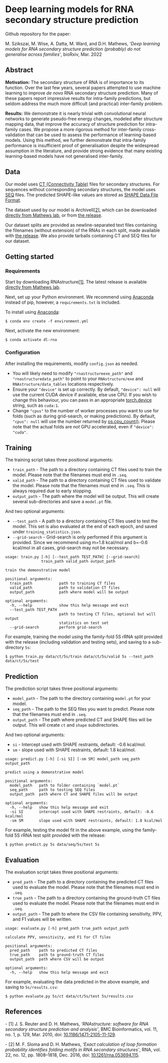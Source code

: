 # Deep learning models for RNA secondary structure prediction
Github repository for the paper:

M. Szikszai, M. Wise, A. Datta, M. Ward, and D.H. Mathews, *‘Deep learning models for RNA secondary structure prediction (probably) do not generalise across families’*, bioRxiv, Mar. 2022


## Abstract
**Motivation:** The secondary structure of RNA is of importance to its function. Over the last few years, several papers attempted to use machine learning to improve *de novo* RNA secondary structure prediction. Many of these papers report impressive results for intra-family predictions, but seldom address the much more difficult (and practical) inter-family problem.

**Results:** We demonstrate it is nearly trivial with convolutional neural networks to generate pseudo-free energy changes, modeled after structure mapping data, that improve the accuracy of structure prediction for intra-family cases. We propose a more rigorous method for inter-family cross-validation that can be used to assess the performance of learning-based models. Using this method, we further demonstrate that intra-family performance is insufficient proof of generalisation despite the widespread assumption in the literature, and provide strong evidence that many existing learning-based models have not generalised inter-family.

## Data
Our model uses [CT (Connectivity Table)](https://rna.urmc.rochester.edu/Text/File_Formats.html#CT) files for secondary structures. For sequences without corresponding secondary structures, the model uses [SEQ](https://rna.urmc.rochester.edu/Text/File_Formats.html#SEQ) files. The predicted SHAPE-like values are stored as [SHAPE Data File Format](https://rna.urmc.rochester.edu/Text/File_Formats.html#SHAPE).

The dataset used by our model is ArchiveII[[2]](#ref2), which can be downloaded [directly from Mathews lab](https://rna.urmc.rochester.edu/pub/archiveII.tar.gz), or from [the release](https://github.com/marcellszi/dl-rna/releases).

Our dataset splits are provided as newline-separated text files containing the filenames (without extension) of the RNAs in each split, made available with [the release](https:/jgithub.com/marcellszi/dl-rna/releases). We also provide tarballs containing CT and SEQ files for our dataset.


## Getting started
### Requirements
Start by downloading RNAstructure[[1]](#ref1). The latest release is available [directly from Mathews lab](https://rna.urmc.rochester.edu/RNAstructure.html).

Next, set up your Python environment. We recommend using [Anaconda](https://www.anaconda.com/distribution/) instead of pip, however, a `requirements.txt` is included.

To install using [Anaconda](https://www.anaconda.com/distribution/):
```
$ conda env create -f environment.yml
```
Next, activate the new environment:
```
$ conda activate dl-rna
```

### Configuration
After installing the requirements, modify `config.json` as needed.

- You will likely need to modify `"rnastructureexe_path"` and `"rnastructuredata_path"` to point to your `RNAstructure/exe` and `RNAstructure/data_tables` locations respectively.
- Ensure your `"device"` is set up correctly. By default, `"device": null` will use the current CUDA device if available, else use CPU. If you wish to change this behaviour, you can pass in an appropriate [torch.device](https://pytorch.org/docs/stable/tensor_attributes.html#torch.torch.device) string, such as `cuda:1`.
- Change `"cpus"` to the number of worker processes you want to use for folds (such as during grid-search, or making predictions). By default, `"cpus": null` will use the number returned by [os.cpu_count()](https://docs.python.org/3/library/os.html#os.cpu_count). Please note that the actual folds are *not* GPU accelerated, even if `"device": "cuda"`.


## Training
The training script takes three positional arguments:
- `train_path` - The path to a directory containing CT files used to train the model. Please note that the filenames must end in `.seq`.
- `valid_path` - The path to a directory containing CT files used to validate the model. Please note that the filenames must end in `.seq`. This is always required due to early stopping.
- `output_path` - The path where the model will be output. This will create several sub-directories and save a `model.pt` file.

And two optional arguments:
- `--test_path` - A path to a directory containing CT files used to test the model. This set is also evaluated at the end of each epoch, and saved under `training_statistics.json`.
- `--grid-search` - Grid-search is only performed if this argument is provided. Since we recommend using m=1.8 kcal/mol and b=-0.6 kcal/mol in all cases, grid-search may not be necessary.
```
usage: train.py [-h] [--test_path TEST_PATH] [--grid-search]
                train_path valid_path output_path

train the demonstrative model

positional arguments:
  train_path            path to training CT files
  valid_path            path to validation CT files
  output_path           path where model will be output

optional arguments:
  -h, --help            show this help message and exit
  --test_path TEST_PATH
                        path to testing CT files, optional but will output
                        statistics on test set
  --grid-search         perform grid-search
```

For example, training the model using the family-fold 5S rRNA split provided with the release (including validation and testing sets), and saving to a sub-directory `5s`:
```
$ python train.py data/ct/5s/train data/ct/5s/valid 5s --test_path data/ct/5s/test
```

## Prediction
The prediction script takes three positional arguments:
- `model_path` - The path to the directory containing `model.pt` for your model.
- `seq_path` - The path to the SEQ files you want to predict. Please note that the filenames must end in `.seq`.
- `output_path` - The path where predicted CT and SHAPE files will be output. This will create `ct` and `shape` subdirectories.

And two optional arguments:
- `si` - Intercept used with SHAPE restraints, default: -0.6 kcal/mol.
- `sm` - slope used with SHAPE restraints, default: 1.8 kcal/mol.
```
usage: predict.py [-h] [-si SI] [-sm SM] model_path seq_path output_path

predict using a demonstrative model

positional arguments:
  model_path   path to folder containing `model.pt`
  seq_path     path to testing SEQ files
  output_path  path where CT and SHAPE files will be output

optional arguments:
  -h, --help   show this help message and exit
  -si SI       intercept used with SHAPE restraints, default: -0.6 kcal/mol
  -sm SM       slope used with SHAPE restraints, default: 1.8 kcal/mol
```

For example, testing the model fit in the above example, using the family-fold 5S rRNA test split provided with the release:
```
$ python predict.py 5s data/seq/5s/test 5s
```


## Evaluation
The evaluation script takes three positional arguments:
- `pred_path` - The path to a directory containing the predicted CT files used to evaluate the model. Please note that the filenames must end in `.seq`.
- `true_path` - The path to a directory containing the ground-truth CT files used to evaluate the model. Please note that the filenames must end in `.seq`.
- `output_path` - The path to where the CSV file containing sensitivity, PPV, and F1 values will be written.
```
usage: evaluate.py [-h] pred_path true_path output_path

calculate PPV, sensitivity, and F1 for CT files

positional arguments:
  pred_path    path to predicted CT files
  true_path    path to ground-truth CT files
  output_path  path where CSV will be output

optional arguments:
  -h, --help   show this help message and exit
```

For example, evaluating the data predicted in the above example, and saving to `5s/results.csv`:
```
$ python evaluate.py 5s/ct data/ct/5s/test 5s/results.csv
```

## References
<a name="ref1"></a> - [1] J. S. Reuter and D. H. Mathews, *‘RNAstructure: software for RNA secondary structure prediction and analysis’*, BMC Bioinformatics, vol. 11, no. 1, p. 129, Mar. 2010, doi: [10.1186/1471-2105-11-129](https://doi.org/10.1186/1471-2105-11-129).


<a name="ref2"></a> - [2] M. F. Sloma and D. H. Mathews, *‘Exact calculation of loop formation probability identifies folding motifs in RNA secondary structures’*, RNA, vol. 22, no. 12, pp. 1808–1818, Dec. 2016, doi: [10.1261/rna.053694.115](https://doi.org/10.1261/rna.053694.115).
